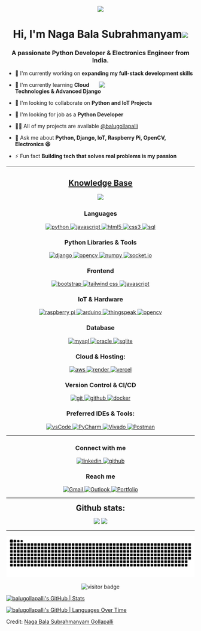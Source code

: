 <p align="center">
  <img style="width:8rem; height:auto" src="https://backiee.com/static/wallpapers/1920x1080/396529.jpg"/>
</p>

<h1 align="center">Hi, I'm Naga Bala Subrahmanyam<img width="30px" src="https://raw.githubusercontent.com/iampavangandhi/iampavangandhi/master/gifs/Hi.gif"></h1>
<h3 font-size="20" align="center">A passionate Python Developer & Electronics Engineer from India.</h3>


- 🔭 I'm currently working on **expanding my full-stack development skills** <div class="bala"><img align="right" style="width:16rem; height:auto" src="https://images-wixmp-ed30a86b8c4ca887773594c2.wixmp.com/f/c83c004e-1370-4756-88e5-4071de797088/dgdq8br-09cc7ad6-a021-47a5-b0e0-917b12b0f7a7.gif?token=eyJ0eXAiOiJKV1QiLCJhbGciOiJIUzI1NiJ9.eyJzdWIiOiJ1cm46YXBwOjdlMGQxODg5ODIyNjQzNzNhNWYwZDQxNWVhMGQyNmUwIiwiaXNzIjoidXJuOmFwcDo3ZTBkMTg4OTgyMjY0MzczYTVmMGQ0MTVlYTBkMjZlMCIsIm9iaiI6W1t7InBhdGgiOiJcL2ZcL2M4M2MwMDRlLTEzNzAtNDc1Ni04OGU1LTQwNzFkZTc5NzA4OFwvZGdkcThici0wOWNjN2FkNi1hMDIxLTQ3YTUtYjBlMC05MTdiMTJiMGY3YTcuZ2lmIn1dXSwiYXVkIjpbInVybjpzZXJ2aWNlOmZpbGUuZG93bmxvYWQiXX0.tqRMtE-b2QiI2nnefNxSDMJvZCcYqFmq2ccg_Xfzqb8"/></div>

- 🌱 I'm currently learning **Cloud Technologies & Advanced Django**

- 👯 I'm looking to collaborate on **Python and IoT Projects**

- 🤝 I'm looking for job as a **Python Developer**

- 👨‍💻 All of my projects are available [@balugollapalli](https://github.com/balugollapalli)

- 💬 Ask me about **Python, Django, IoT, Raspberry Pi, OpenCV, Electronics 😆**

- ⚡ Fun fact **Building tech that solves real problems is my passion**


---


<h2 align="center"><u><b>Knowledge Base</b></u></h2>


<p align="center">
  <img style="width:26rem; height:auto" src="https://images-wixmp-ed30a86b8c4ca887773594c2.wixmp.com/f/c83c004e-1370-4756-88e5-4071de797088/dgdq8br-09cc7ad6-a021-47a5-b0e0-917b12b0f7a7.gif?token=eyJ0eXAiOiJKV1QiLCJhbGciOiJIUzI1NiJ9.eyJzdWIiOiJ1cm46YXBwOjdlMGQxODg5ODIyNjQzNzNhNWYwZDQxNWVhMGQyNmUwIiwiaXNzIjoidXJuOmFwcDo3ZTBkMTg4OTgyMjY0MzczYTVmMGQ0MTVlYTBkMjZlMCIsIm9iaiI6W1t7InBhdGgiOiJcL2ZcL2M4M2MwMDRlLTEzNzAtNDc1Ni04OGU1LTQwNzFkZTc5NzA4OFwvZGdkcThici0wOWNjN2FkNi1hMDIxLTQ3YTUtYjBlMC05MTdiMTJiMGY3YTcuZ2lmIn1dXSwiYXVkIjpbInVybjpzZXJ2aWNlOmZpbGUuZG93bmxvYWQiXX0.tqRMtE-b2QiI2nnefNxSDMJvZCcYqFmq2ccg_Xfzqb8"/>
</p>



<h3 align="center">Languages</h3>
<p align="center">
  <a href="https://www.python.org/" target="_blank"> 
    <img src="https://img.shields.io/badge/Python-3776AB.svg?style=for-the-badge&logo=python&logoColor=white" alt="python"/>
  </a>
  <a href="https://developer.mozilla.org/en-US/docs/Web/JavaScript" target="_blank"> 
    <img src="https://img.shields.io/badge/Javascript-F7DF1E.svg?style=for-the-badge&logo=javascript&logoColor=black" alt="javascript"/>
  </a>
  <a href="https://www.w3.org/html/" target="_blank"> 
    <img src="https://img.shields.io/badge/html-E34F26.svg?style=for-the-badge&logo=html5&logoColor=white"
      alt="html5"/> 
  </a>
  <a href="https://www.w3schools.com/css/" target="_blank">
    <img src="https://img.shields.io/badge/css-1572B6.svg?style=for-the-badge&logo=css3&logoColor=white"
      alt="css3"/>
  </a>
  <a href="https://www.sql.org/" target="_blank"> 
    <img src="https://img.shields.io/badge/SQL-4479A1.svg?style=for-the-badge&logo=mysql&logoColor=white"
      alt="sql"/>
  </a>
</p>

<h3 align="center">Python Libraries & Tools</h3>
<p align="center">
  <!-- Django badge -->
  <a href="https://www.djangoproject.com/" target="_blank">
    <img src="https://img.shields.io/badge/Django-092E20.svg?style=for-the-badge&logo=django&logoColor=white" alt="django"/>
  </a>
  
  <!-- OpenCV badge -->
  <a href="https://opencv.org/" target="_blank">
    <img src="https://img.shields.io/badge/OpenCV-5C3EE8.svg?style=for-the-badge&logo=opencv&logoColor=white" alt="opencv"/>
  </a>
  
  <!-- Numpy badge -->
  <a href="https://numpy.org/" target="_blank">
    <img src="https://img.shields.io/badge/NumPy-013243.svg?style=for-the-badge&logo=numpy&logoColor=white" alt="numpy"/>
  </a>
  
  <!-- Socket.io badge -->
  <a href="https://socket.io/" target="_blank">
    <img src="https://img.shields.io/badge/Socket.io-010101.svg?style=for-the-badge&logo=socket.io&logoColor=white" alt="socket.io"/>
  </a>
</p>

<h3 align="center">Frontend</h3>
<p align="center">
  <a href="https://getbootstrap.com" target="_blank">
    <img src="https://img.shields.io/badge/bootstrap-7952B3.svg?style=for-the-badge&logo=bootstrap&logoColor=white" alt="bootstrap"/>
  </a>
  <a href="https://tailwindcss.com" target="_blank">
    <img src="https://img.shields.io/badge/Tailwind%20CSS-06B6D4.svg?style=for-the-badge&logo=tailwindcss&logoColor=white" alt="tailwind css"/>
  </a>
  <a href="https://developer.mozilla.org/en-US/docs/Web/JavaScript" target="_blank">
    <img src="https://img.shields.io/badge/JavaScript-F7DF1E.svg?style=for-the-badge&logo=javascript&logoColor=black" alt="javascript"/>
  </a>
</p>

<h3 align="center">IoT & Hardware</h3>
<p align="center">
  <a href="https://www.raspberrypi.org/" target="_blank">
    <img src="https://img.shields.io/badge/Raspberry%20Pi-A22846.svg?style=for-the-badge&logo=raspberrypi&logoColor=white" alt="raspberry pi"/>
  </a>
  <a href="https://www.arduino.cc/" target="_blank">
    <img src="https://img.shields.io/badge/Arduino-00979D.svg?style=for-the-badge&logo=arduino&logoColor=white" alt="arduino"/>
  </a>
  <a href="https://thingspeak.com/" target="_blank">
    <img src="https://img.shields.io/badge/ThingSpeak-0CAFFF.svg?style=for-the-badge&logo=thingspeak&logoColor=white" alt="thingspeak"/>
  </a>
  <a href="https://opencv.org/" target="_blank">
    <img src="https://img.shields.io/badge/OpenCV-5C3EE8.svg?style=for-the-badge&logo=opencv&logoColor=white" alt="opencv"/>
  </a>
</p>

<h3 align="center">Database</h3>
<p align="center">
  <a href="https://www.mysql.com/" target="_blank"> 
    <img src="https://img.shields.io/badge/MySQL-4479A1.svg?style=for-the-badge&logo=mysql&logoColor=white" alt="mysql"/> 
  </a>
  <a href="https://www.oracle.com/database/" target="_blank"> 
    <img src="https://img.shields.io/badge/Oracle-F80000.svg?style=for-the-badge&logo=oracle&logoColor=white" alt="oracle"/> 
  </a>
  <a href="https://www.sqlite.org/" target="_blank"> 
    <img src="https://img.shields.io/badge/SQLite-003B57.svg?style=for-the-badge&logo=sqlite&logoColor=white" alt="sqlite"/> 
  </a>
</p>

<h3 align="center">Cloud & Hosting:</h3>
<p align="center">
  <a href="https://aws.amazon.com/" target="_blank">
    <img src="https://img.shields.io/badge/AWS-232F3E.svg?style=for-the-badge&logo=amazonaws&logoColor=white" alt="aws"/>
  </a>
  <a href="https://render.com/" target="_blank">
    <img src="https://img.shields.io/badge/Render-46E3B7.svg?style=for-the-badge&logo=render&logoColor=white" alt="render"/>
  </a>
  <a href="https://vercel.com/" target="_blank">
    <img src="https://img.shields.io/badge/Vercel-000000.svg?style=for-the-badge&logo=vercel&logoColor=white" alt="vercel"/>
  </a>
</p>

<h3 align="center">Version Control & CI/CD</h3>
<p align="center">
  <a href="https://git-scm.com/" target="_blank">
    <img src="https://img.shields.io/badge/git-F05032.svg?style=for-the-badge&logo=git&logoColor=white"
      alt="git"/>
  </a>
  <a href="https://github.com/balugollapalli" target="_blank">
    <img src="https://img.shields.io/badge/github-181717.svg?style=for-the-badge&logo=github&logoColor=white" alt="github" />
  </a>
  <a href="https://www.docker.com/" target="_blank">
    <img src="https://img.shields.io/badge/docker-2496ED.svg?style=for-the-badge&logo=docker&logoColor=white"
      alt="docker"/>
  </a>
</p>

<h3 align="center">Preferred IDEs & Tools:</h3>
<p align="center"> 
  <a href="https://code.visualstudio.com/" target="_blank">
    <img src="https://img.shields.io/badge/vscode-007ACC.svg?style=for-the-badge&logo=visualstudiocode&logoColor=white" alt="vsCode"/> 
  </a>
  <a href="https://www.jetbrains.com/pycharm/" target="_blank">
    <img src="https://img.shields.io/badge/PyCharm-000000.svg?style=for-the-badge&logo=pycharm&logoColor=white" alt="PyCharm"/> 
  </a>
  <a href="https://www.xilinx.com/products/design-tools/vivado.html" target="_blank">
    <img src="https://img.shields.io/badge/Xilinx%20VIVADO-FF0000.svg?style=for-the-badge&logo=xilinx&logoColor=white" alt="Vivado"/> 
  </a>
  <a href="https://www.postman.com/" target="_blank">
    <img src="https://img.shields.io/badge/Postman-FF6C37.svg?style=for-the-badge&logo=postman&logoColor=white" alt="Postman"/> 
  </a>
</p>

----

<h3 align="center">Connect with me</h3>

<div style="margin-top:10px" align="center">
  <div>
    <a href="https://www.linkedin.com/in/naga-bala-subrahmanyam-gollapalli-0761b9254" target="_blank">
      <img src="https://img.shields.io/badge/Linked%20In-0A66C2.svg?style=for-the-badge&logo=linkedin&logoColor=white" alt="linkedin"/>
    </a>
    <a href="https://github.com/balugollapalli" target="_blank">
      <img src="https://img.shields.io/badge/GitHub-181717.svg?style=for-the-badge&logo=github&logoColor=white" alt="github"/>
    </a>
  </div>
</div>

<h3 align="center">Reach me</h3>

<p align="center">
  <a href="mailto:nbsubrahmanyam.g@gmail.com" target="_blank">
    <img src="https://img.shields.io/badge/Gmail-EA4335.svg?style=for-the-badge&logo=gmail&logoColor=white" alt="Gmail"/>
  </a>
  <a href="mailto:balus98076@gmail.com" target="_blank">
    <img src="https://img.shields.io/badge/Outlook-0078D4.svg?style=for-the-badge&logo=microsoftoutlook&logoColor=white" alt="Outlook"/>
  </a>
  <a href="https://nagabalasub.vercel.app" target="_blank">
    <img src="https://img.shields.io/badge/Portfolio-000000.svg?style=for-the-badge&logo=vercel&logoColor=white" alt="Portfolio"/>
  </a>
</p>

----

<div align="center">
<h2 align="center" style="margin: 5px 10px;">Github stats:</h2> 

[![](https://github-readme-stats.vercel.app/api?username=balugollapalli&show_icons=true&theme=tokyonight&hide_border=true&locale=en)](https://github.com/balugollapalli)
[![](https://github-readme-streak-stats.herokuapp.com/?user=balugollapalli&theme=material-palenight)](https://github.com/balugollapalli)

</div>

----

<p align="center">
  <img src="https://raw.githubusercontent.com/Elanza-48/Elanza-48/main/resources/img/github-contribution-grid-snake.svg"
    alt="contribution snake" />
</p>

<p align="center">
  <img src="https://visitor-badge.laobi.icu/badge?page_id=balugollapalli" alt="visitor badge"/>       
</p>

[![balugollapalli's GitHub | Stats](https://stats.quine.sh/balugollapalli/github?theme=dark)](https://quine.sh)

[![balugollapalli's GitHub | Languages Over Time](https://stats.quine.sh/balugollapalli/languages-over-time?theme=dark)](https://quine.sh)

Credit: [Naga Bala Subrahmanyam Gollapalli](https://github.com/balugollapalli)
